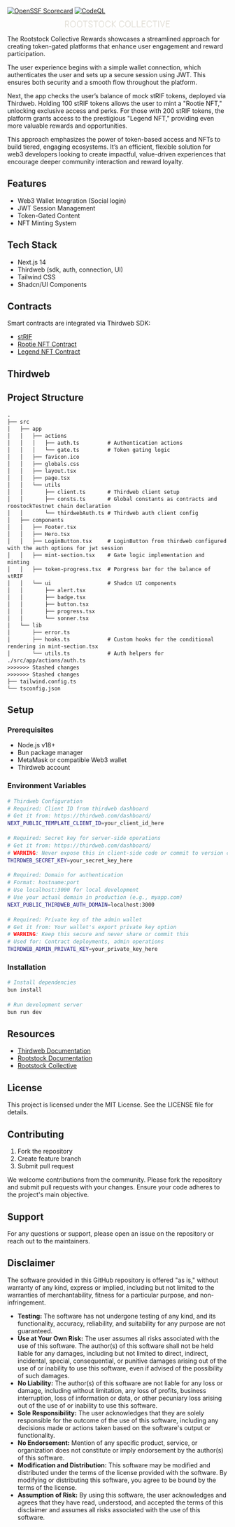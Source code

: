 
[![OpenSSF Scorecard](https://api.scorecard.dev/projects/github.com/rsksmart/rootstock-collective-rewards/badge)](https://scorecard.dev/viewer/?uri=github.com/rsksmart/ootstock-collective-rewards)
[![CodeQL](https://github.com/rsksmart/rskj/workflows/CodeQL/badge.svg)](https://github.com/rsksmart/rootstock-collective-rewardsh/actions?query=workflow%3ACodeQL)



<p align="center">
  <img src="logo-text-white.png" alt="Rootstock Collective" width="auto" height="auto">
</p>

The Rootstock Collective Rewards showcases a streamlined approach for creating token-gated platforms that enhance user engagement and reward participation.

The user experience begins with a simple wallet connection, which authenticates the user and sets up a secure session using JWT. This ensures both security and a smooth flow throughout the platform.

Next, the app checks the user’s balance of mock stRIF tokens, deployed via Thirdweb. Holding 100 stRIF tokens allows the user to mint a "Rootie NFT," unlocking exclusive access and perks. For those with 200 stRIF tokens, the platform grants access to the prestigious "Legend NFT," providing even more valuable rewards and opportunities.

This approach emphasizes the power of token-based access and NFTs to build tiered, engaging ecosystems. It’s an efficient, flexible solution for web3 developers looking to create impactful, value-driven experiences that encourage deeper community interaction and reward loyalty.

## Features

- Web3 Wallet Integration (Social login)
- JWT Session Management
- Token-Gated Content
- NFT Minting System

## Tech Stack

- Next.js 14
- Thirdweb (sdk, auth, connection, UI)
- Tailwind CSS
- Shadcn/UI Components

## Contracts

Smart contracts are integrated via Thirdweb SDK:

- [stRIF](https://rootstock-testnet.blockscout.com/address/0xCacB5872A030d1a0Ca9267FA2AE87b4baE9D90fC)
- [Rootie NFT Contract](https://rootstock-testnet.blockscout.com/address/0x683AA67632c67d1Ff86FB475FC995E554E8E2AAd)
- [Legend NFT Contract](https://rootstock-testnet.blockscout.com/address/0xd013E82A3EE8882B011631F3C86c279559ab53bf)

## Thirdweb

## Project Structure

```
.
├── src
│   ├── app
│   │   ├── actions
│   │   │   ├── auth.ts         # Authentication actions
│   │   │   └── gate.ts         # Token gating logic
│   │   ├── favicon.ico
│   │   ├── globals.css
│   │   ├── layout.tsx
│   │   ├── page.tsx
│   │   └── utils
│   │       ├── client.ts       # Thirdweb client setup
│   │       ├── consts.ts       # Global constants as contracts and roostockTestnet chain declaration
│   │       └── thirdwebAuth.ts # Thirdweb auth client config
│   ├── components
│   │   ├── Footer.tsx
│   │   ├── Hero.tsx
│   │   ├── LoginButton.tsx     # LoginButton from thirdweb configured with the auth options for jwt session
│   │   ├── mint-section.tsx    # Gate logic implementation and minting
│   │   ├── token-progress.tsx  # Porgress bar for the balance of stRIF
│   │   └── ui                  # Shadcn UI components
│   │       ├── alert.tsx
│   │       ├── badge.tsx
│   │       ├── button.tsx
│   │       ├── progress.tsx
│   │       └── sonner.tsx
│   └── lib
│       ├── error.ts
│       ├── hooks.ts            # Custom hooks for the conditional rendering in mint-section.tsx
│       └── utils.ts            # Auth helpers for ./src/app/actions/auth.ts
>>>>>>> Stashed changes
>>>>>>> Stashed changes
├── tailwind.config.ts
└── tsconfig.json
```

## Setup

### Prerequisites

- Node.js v18+
- Bun package manager
- MetaMask or compatible Web3 wallet
- Thirdweb account

### Environment Variables

```bash
# Thirdweb Configuration
# Required: Client ID from thirdweb dashboard
# Get it from: https://thirdweb.com/dashboard/
NEXT_PUBLIC_TEMPLATE_CLIENT_ID=your_client_id_here

# Required: Secret key for server-side operations
# Get it from: https://thirdweb.com/dashboard/
# WARNING: Never expose this in client-side code or commit to version control
THIRDWEB_SECRET_KEY=your_secret_key_here

# Required: Domain for authentication
# Format: hostname:port
# Use localhost:3000 for local development
# Use your actual domain in production (e.g., myapp.com)
NEXT_PUBLIC_THIRDWEB_AUTH_DOMAIN=localhost:3000

# Required: Private key of the admin wallet
# Get it from: Your wallet's export private key option
# WARNING: Keep this secure and never share or commit this
# Used for: Contract deployments, admin operations
THIRDWEB_ADMIN_PRIVATE_KEY=your_private_key_here
```

### Installation

```bash
# Install dependencies
bun install

# Run development server
bun run dev
```

## Resources

- [Thirdweb Documentation](https://portal.thirdweb.com/)
- [Rootstock Documentation](https://developers.rsk.co/)
- [Rootstock Collective](https://rootstockcollective.xyz/)

## License

This project is licensed under the MIT License. See the LICENSE file for details.

## Contributing

1. Fork the repository
2. Create feature branch
3. Submit pull request

We welcome contributions from the community. Please fork the repository and submit pull requests with your changes. Ensure your code adheres to the project's main objective.

## Support

For any questions or support, please open an issue on the repository or reach out to the maintainers.

## Disclaimer

The software provided in this GitHub repository is offered "as is," without warranty of any kind, express or implied, including but not limited to the warranties of merchantability, fitness for a particular purpose, and non-infringement.

- **Testing:** The software has not undergone testing of any kind, and its functionality, accuracy, reliability, and suitability for any purpose are not guaranteed.
- **Use at Your Own Risk:** The user assumes all risks associated with the use of this software. The author(s) of this software shall not be held liable for any damages, including but not limited to direct, indirect, incidental, special, consequential, or punitive damages arising out of the use of or inability to use this software, even if advised of the possibility of such damages.
- **No Liability:** The author(s) of this software are not liable for any loss or damage, including without limitation, any loss of profits, business interruption, loss of information or data, or other pecuniary loss arising out of the use of or inability to use this software.
- **Sole Responsibility:** The user acknowledges that they are solely responsible for the outcome of the use of this software, including any decisions made or actions taken based on the software's output or functionality.
- **No Endorsement:** Mention of any specific product, service, or organization does not constitute or imply endorsement by the author(s) of this software.
- **Modification and Distribution:** This software may be modified and distributed under the terms of the license provided with the software. By modifying or distributing this software, you agree to be bound by the terms of the license.
- **Assumption of Risk:** By using this software, the user acknowledges and agrees that they have read, understood, and accepted the terms of this disclaimer and assumes all risks associated with the use of this software.